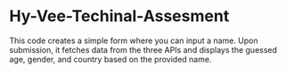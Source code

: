 # Hy-Vee-Techinal-Assesment
This code creates a simple form where you can input a name. Upon submission, it fetches data from the three APIs and displays the guessed age, gender, and country based on the provided name.



